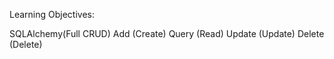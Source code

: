 Learning Objectives:

SQLAlchemy(Full CRUD) 
Add (Create) 
Query (Read)
Update (Update) 
Delete (Delete)